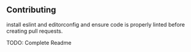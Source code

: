 ## Contributing

install eslint and editorconfig and ensure code is properly linted before creating pull requests.

TODO: Complete Readme
